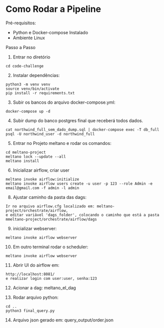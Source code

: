 # Como Rodar a Pipeline

Pré-requisitos:
- Python e Docker-compose Instalado
- Ambiente Linux

Passo a Passo
  
1. Entrar no diretório
```
cd code-challenge
```

2. Instalar dependências:
```
python3 -m venv venv
source venv/bin/activate 
pip install -r requirements.txt 
```
3. Subir os bancos do arquivo docker-compose.yml:
```
docker-compose up -d
```

4. Subir dump do banco postgres final que receberá todos dados.
```
cat northwind_full_sem_dado_dump.sql | docker-compose exec -T db_full psql -U northwind_user -d northwind_full
```
   
5. Entrar no Projeto meltano e rodar os comandos:
```
cd meltano-project
meltano lock --update --all
meltano install
```

6. Inicializar airflow, criar user 
```
meltano invoke airflow:initialize
meltano invoke airflow users create -u user -p 123 --role Admin -e email@gmail.com -f admin -l admin
```
8. Ajustar caminho da pasta das dags:
```
Ir no arquivo airflow.cfg localizado em: meltano-project/orchestrate/airflow,
e editar variável 'dags_folder', colocando o caminho que está a pasta mmeltano-project/orchestrate/airflow/dags
```
9. inicializar webserver:
```
meltano invoke airflow webserver
```
10. Em outro terminal rodar o scheduler:
```
meltano invoke airflow webserver
```

11. Abrir UI do airflow em:
```
http://localhost:8081/
e realizar login com user:user, senha:123
```

12. Acionar a dag: meltano_el_dag

13. Rodar arquivo python:
```
cd ..
python3 final_query.py
```

14. Arquivo json gerado em:  query_output/order.json
